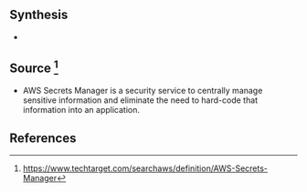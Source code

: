 ## Synthesis
- 
## Source [^1]
- AWS Secrets Manager is a security service to centrally manage sensitive information and eliminate the need to hard-code that information into an application.
## References

[^1]: https://www.techtarget.com/searchaws/definition/AWS-Secrets-Manager